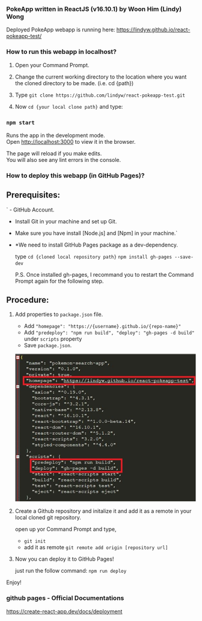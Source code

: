 ### PokeApp written in ReactJS (v16.10.1) by Woon Him (Lindy) Wong
Deployed PokeApp webapp is running here: https://lindyw.github.io/react-pokeapp-test/

### How to run this webapp in localhost?

1. Open your Command Prompt.

2. Change the current working directory to the location where you want the cloned directory to be made. (i.e. cd {path})

3. Type `git clone https://github.com/lindyw/react-pokeapp-test.git`

4. Now `cd {your local clone path}` and type:

### `npm start`

Runs the app in the development mode.<br />
Open [http://localhost:3000](http://localhost:3000) to view it in the browser.

The page will reload if you make edits.<br />
You will also see any lint errors in the console.

### How to deploy this webapp (in GitHub Pages)?

## Prerequisites:

` - GitHub Account.
  - Install Git in your machine and set up Git.
  - Make sure you have install [Node.js] and [Npm] in your machine.`
  - *We need to install GitHub Pages package as a dev-dependency.
	
	type `cd {cloned local repository path}`
		 `npm install gh-pages --save-dev`
	
	P.S. Once installed gh-pages, I recommand you to restart the Command Prompt again for the following step. 
	
  
## Procedure:

1. Add properties to `package.json` file.
   - Add `"homepage": "https://{username}.github.io/{repo-name}"`
   - Add `"predeploy": "npm run build",
		  "deploy": "gh-pages -d build"` under `scripts` property
   - Save `package.json`.
   
   ![Like this](readme_img_1.JPG)
   
2. Create a Github repository and initalize it and add it as a remote in your local cloned git repository.
	
	open up yor Command Prompt and type,
	- `git init`
	- add it as remote `git remote add origin [repository url]`

3. Now you can deploy it to GitHub Pages!
   
   just run the follow command:
   `npm run deploy`
   
 Enjoy!
 
 ### github pages - Official Documentations
 
 https://create-react-app.dev/docs/deployment

  




